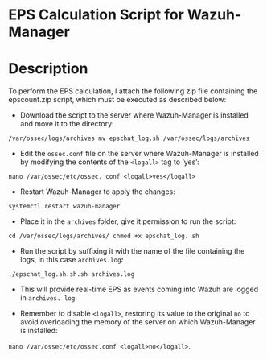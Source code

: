 # EPS Calculation Script for Wazuh-Manager
# Description
To perform the EPS calculation, I attach the following zip file containing the epscount.zip script, which must be executed as described below:

- Download the script to the server where Wazuh-Manager is installed and move it to the directory:
    

`/var/ossec/logs/archives mv epschat_log.sh /var/ossec/logs/archives`

- Edit the `ossec.conf` file on the server where Wazuh-Manager is installed by modifying the contents of the `<logall>` tag to ‘yes’:
    

`nano /var/ossec/etc/ossec. conf <logall>yes</logall>`

- Restart Wazuh-Manager to apply the changes:
    

`systemctl restart wazuh-manager`

- Place it in the `archives` folder, give it permission to run the script:
    

`cd /var/ossec/logs/archives/ chmod +x epschat_log. sh`

- Run the script by suffixing it with the name of the file containing the logs, in this case `archives.log`_**:**_
    

`./epschat_log.sh.sh.sh archives.log`

- This will provide real-time EPS as events coming into Wazuh are logged in `archives. log`:
    
- Remember to disable `<logall>`, restoring its value to the original `no` to avoid overloading the memory of the server on which Wazuh-Manager is installed:
    

`nano /var/ossec/etc/ossec.conf <logall>no</logall>`.